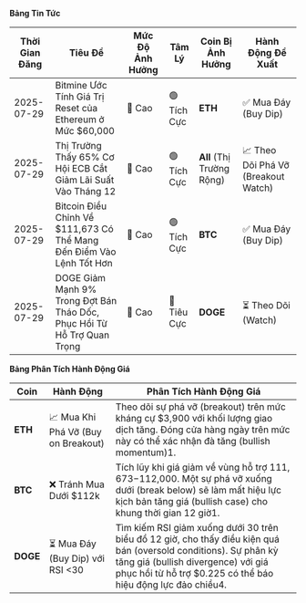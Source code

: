 **Bảng Tin Tức**

| Thời Gian Đăng | Tiêu Đề | Mức Độ Ảnh Hưởng | Tâm Lý | Coin Bị Ảnh Hưởng | Hành Động Đề Xuất |
|---|---|---|---|---|---|
| 2025-07-29 | Bitmine Ước Tính Giá Trị Reset của Ethereum ở Mức $60,000 | 🚨 Cao | 🟢 Tích Cực | **ETH** | ✅ Mua Đáy (Buy Dip) | [1](https://www.binance.com/en/square/post/07-29-2025-binance-market-update-crypto-market-trends-july-29-2025-27591801384674) |
| 2025-07-29 | Thị Trường Thấy 65% Cơ Hội ECB Cắt Giảm Lãi Suất Vào Tháng 12 | 🚨 Cao | 🟢 Tích Cực | **All** (Thị Trường Rộng) | 📈 Theo Dõi Phá Vỡ (Breakout Watch) | [1](https://www.binance.com/en/square/post/07-29-2025-binance-market-update-crypto-market-trends-july-29-2025-27591801384674) |
| 2025-07-29 | Bitcoin Điều Chỉnh Về $111,673 Có Thể Mang Đến Điểm Vào Lệnh Tốt Hơn | 🚨 Cao | 🟢 Tích Cực | **BTC** | ✅ Mua Đáy (Buy Dip) | [1](https://www.binance.com/en/square/post/07-29-2025-binance-market-update-crypto-market-trends-july-29-2025-27591801384674) |
| 2025-07-29 | DOGE Giảm Mạnh 9% Trong Đợt Bán Tháo Dốc, Phục Hồi Từ Hỗ Trợ Quan Trọng | 🚨 Cao | 🔴 Tiêu Cực | **DOGE** | ⏳ Theo Dõi (Watch) | [4](https://www.coindesk.com/markets/2025/07/29/doge-plunges-9-in-steep-sell-off-but-rebounds-from-critical-support-zone) |

**Bảng Phân Tích Hành Động Giá**

| Coin | Hành Động | Phân Tích Hành Động Giá |
|---|---|---|
| **ETH** | 📈 Mua Khi Phá Vỡ (Buy on Breakout) | Theo dõi sự phá vỡ (breakout) trên mức kháng cự $3,900 với khối lượng giao dịch tăng. Đóng cửa hàng ngày trên mức này có thể xác nhận đà tăng (bullish momentum)1. |
| **BTC** | ❌ Tránh Mua Dưới $112k | Tích lũy khi giá giảm về vùng hỗ trợ $111,673-$112,000. Một sự phá vỡ xuống dưới (break below) sẽ làm mất hiệu lực kịch bản tăng giá (bullish case) cho khung thời gian 12 giờ1. |
| **DOGE** | ⏳ Mua Đáy (Buy Dip) với RSI <30 | Tìm kiếm RSI giảm xuống dưới 30 trên biểu đồ 12 giờ, cho thấy điều kiện quá bán (oversold conditions). Sự phân kỳ tăng giá (bullish divergence) với giá phục hồi từ hỗ trợ $0.225 có thể báo hiệu động lực đảo chiều4. |